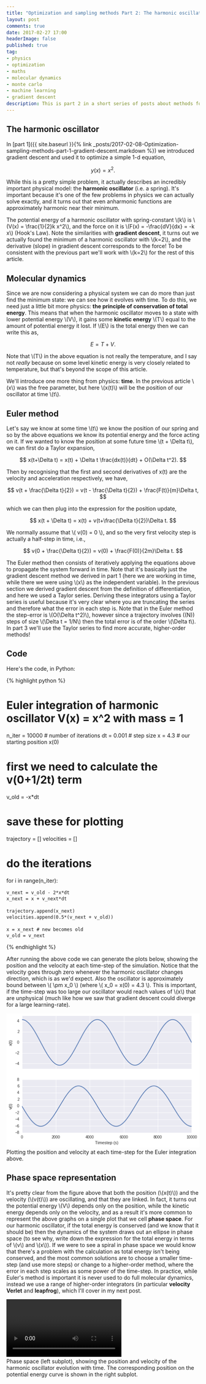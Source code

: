 ```yaml
---
title: "Optimization and sampling methods Part 2: The harmonic oscillator"
layout: post
comments: true
date: 2017-02-27 17:00
headerImage: false
published: true
tag:
- physics
- optimization
- maths
- molecular dynamics
- monte carlo
- machine learning
- gradient descent
description: This is part 2 in a short series of posts about methods for finding local minina, and on using molecular dynamics or Monte Carlo methods to sample from functions. Here I introduce the harmonic oscillator, an important physical model, and relate it to what we did in part 1. I'll derive Euler's method and show a simple NVE simulation.
---
```


## The harmonic oscillator

In [part 1]({{ site.baseurl }}{% link _posts/2017-02-08-Optimization-sampling-methods-part-1-gradient-descent.markdown %})
we introduced gradient descent and used it to optimize a simple 1-d equation,

$$ y(x) = x^2. $$

While this is a pretty simple problem, it actually describes an incredibly
important physical model: the **harmonic oscillator** (i.e. a spring).
It's important because it's one of the few problems in physics we can 
actually solve exactly, and it turns out that even anharmonic functions 
are approximately harmonic near their minimum.

The potential energy of a harmonic oscillator with spring-constant 
\\(k\\) is \\(V(x) = \frac{1}{2}k x^2\\),
and the force on it is \\(F(x) = -\frac{dV}{dx} = -k x\\) (Hook's Law). 
Note the similarities with **gradient descent**, it turns out we actually 
found the minimum of a harmonic oscillator with \\(k=2\\), and the 
derivative (slope) in gradient descent corresponds to the force!
To be consistent with the previous part we'll work with \\(k=2\\) for the 
rest of this article.

## Molecular dynamics

Since we are now considering a physical system we can do more than just find 
the minimum state: we can see how it evolves with time. To do this, we need 
just a little bit more physics: **the principle of conservation of total energy**.
This means that when the harmonic oscillator moves to a state with lower 
potential energy \\(V\\), it gains some **kinetic energy** \\(T\\) equal to 
the amount of potential energy it lost. If \\(E\\) is the total energy then 
we can write this as,

$$ E = T + V. $$

Note that \\(T\\) in the above equation is not really the temperature, and I 
say not *really* because on some level kinetic energy is very closely related 
to temperature, but that's beyond the scope of this article.

We'll introduce one more thing from physics: **time**. In the previous article 
\\(x\\) was the free parameter, but here \\(x(t)\\) will be the position of our 
oscillator at time \\(t\\).

## Euler method

Let's say we know at some time \\(t\\) we know the position of our spring
and so by the above equations we know its potential energy and the force 
acting on it.  If we wanted to know the position at some future time
\\(t + \Delta t\\), we can first do a Taylor expansion,

$$ x(t+\Delta t) = x(t) + \Delta t \frac{dx(t)}{dt} + O(\Delta t^2). $$

Then by recognising that the first and second derivatives of x(t) are 
the velocity and acceleration respectively, we have,

$$ v(t + \frac{\Delta t}{2}) = v(t - \frac{\Delta t}{2}) + \frac{F(t)}{m}\Delta t, $$

which we can then plug into the expression for the position update, 

$$ x(t + \Delta t) = x(t) + v(t+\frac{\Delta t}{2})\Delta t. $$

We normally assume that \\( v(0) = 0 \\), and so the very first velocity step is 
actually a half-step in time, i.e.,

$$  v(0 + \frac{\Delta t}{2}) = v(0) + \frac{F(0)}{2m}\Delta t. $$

The Euler method then consists of iteratively applying the equations above to propagate
the system forward in time. Note that it's basically just the gradient descent method 
we derived in part 1 (here we are working in time, while there we were using \\(x\\) 
as the independent variable). In the previous section we derived gradient descent from 
the definition of differentiation, and here we used a Taylor series. Deriving these 
integrators using a Taylor series is useful because it's very clear where you 
are truncating the series and therefore what the error in each step is. Note that in 
the Euler method the step-error is \\(O(\Delta t^2)\\), however since a
trajectory involves \((N\)) steps of size \\(\Delta t = 1/N\\) then the total error 
is of the order \\(\Delta t\\).
In part 3 we'll use the Taylor series to find more accurate, higher-order methods!

## Code

Here's the code, in Python:

{% highlight python %}
# Euler integration of harmonic oscillator V(x) = x^2 with mass = 1
n_iter = 10000 # number of iterations
dt = 0.001 # step size
x = 4.3 # our starting position x(0)

# first we need to calculate the v(0+1/2t) term
v_old = -x*dt

# save these for plotting
trajectory = []
velocities = []

# do the iterations
for i in range(n_iter):
    
    v_next = v_old - 2*x*dt
    x_next = x + v_next*dt

    trajectory.append(x_next)
    velocities.append(0.5*(v_next + v_old))
    
    x = x_next # new becomes old
    v_old = v_next
{% endhighlight %} 

After running the above code we can generate the plots below, showing the position and the velocity 
at each time-step of the simulation. Notice that the velocity goes through zero whenever the harmonic
oscillator changes direction, which is as we'd expect. Also the oscillator is approximately bound 
between \\( \pm x_0 \\) (where \\( x_0 = x(0) = 4.3 \\). 
This is important, if the time-step was too large our oscillator would reach values of \\(x\\) that 
are unphysical (much like how we saw that gradient descent could diverge for a large learning-rate).
<div class="imgcap">
<img src="/assets/images/optimization/euler_xv.png" >
Plotting the position and velocity at each time-step for the Euler integration above.
</div>

## Phase space representation

It's pretty clear from the figure above that both the position (\\(x(t)\\)) and 
the velocity (\\(v(t)\\)) are oscillating, 
and that they are linked. In fact, it turns out the potential energy \\(V\\) depends only on 
the position, while the kinetic energy depends only on the velocity, and as a result it's more 
common to represent the above graphs on a single plot that we cell **phase space**.
For our harmonic oscillator, 
if the total energy is conserved 
(and we know that it should be) then the dynamics of the system 
draws out an ellipse in phase space (to see why, write down the expression for the total 
energy in terms of \\(v\\) and \\(x\\)). 
If we were to see a spiral in phase space we would know that there's a problem with 
the calculation as total energy isn't being conserved, and the most common solutions are 
to choose a smaller time-step (and use more steps) or change to a higher-order method, 
where the error in each step scales as some power of the time-step.
In practice, while Euler's method is important it is never used to do full molecular dynamics,
instead we use a range of higher-order integrators 
(in particular **velocity Verlet** and **leapfrog**), which I'll cover in my next post.

<video controls="controls" autoplay="autoplay" loop="loop">
  <source src="/assets/images/optimization/harmonic_oscillator_ps.mp4" type="video/mp4">
</video>
<br/>
<div class="imgcap">
Phase space (left subplot), showing the position and velocity of the harmonic 
oscillator evolution with time. The corresponding position on the potential 
energy curve is shown in the right subplot.
</div>

